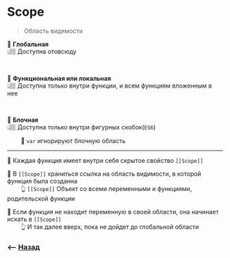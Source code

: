 # Scope
> Область видимости

💠 **Глобальная**  
👆🏽 Доступна отовсюду  

<br>

💠 **Функциональная или локальная**         
👆🏽 Доступна только внутри функции, и всем функциям вложенным в нее     

<br>

💠 **Блочная**  
👆🏽 Доступна только внутри фигурных скобок(`ES6`)

&emsp;&emsp; 🔹 `var` игнорируют блочную область      

----

🎯 Каждая функция имеет внутри себя скрытое свойство `[[Scope]]`      

🎯 В `[[Scope]]` храниться ссылка на область видимости, в которой функция была созданна  
&emsp;&emsp; 👆 `[[Scope]]` Объект со всеми переменными и функциями, родительской функции

🎯 Если функция не находит переменную в своей области, она начинает искать в `[[Scope]]`    
&emsp;&emsp; 👆 И так далее вверх, пока не дойдет до глобальной области

### ⟵ **<a href="../../readme.md">Назад</a>**